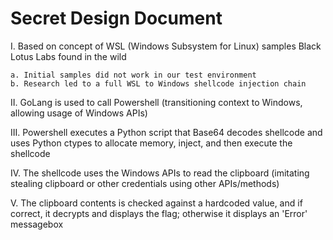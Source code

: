 # Secret Design Document

I. Based on concept of WSL (Windows Subsystem for Linux) samples Black Lotus Labs found in the wild

    a. Initial samples did not work in our test environment
    b. Research led to a full WSL to Windows shellcode injection chain

II. GoLang is used to call Powershell (transitioning context to Windows, allowing usage of Windows APIs)
	
III.	Powershell executes a Python script that Base64 decodes shellcode and uses Python ctypes to allocate memory, inject, and then execute the shellcode

IV.	The shellcode uses the Windows APIs to read the clipboard (imitating stealing clipboard or other credentials using other APIs/methods)

V.	The clipboard contents is checked against a hardcoded value, and if correct, it decrypts and displays the flag; otherwise it displays an 'Error' messagebox
